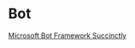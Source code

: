 # Bot

[Microsoft Bot Framework Succinctly](https://www.syncfusion.com/ebooks/microsoft_bot_framework_succinctly)
